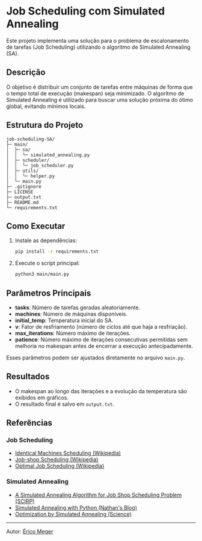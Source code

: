 # Job Scheduling com Simulated Annealing

Este projeto implementa uma solução para o problema de escalonamento de tarefas (Job Scheduling) utilizando o algoritmo de Simulated Annealing (SA).

## Descrição
O objetivo é distribuir um conjunto de tarefas entre máquinas de forma que o tempo total de execução (makespan) seja minimizado. O algoritmo de Simulated Annealing é utilizado para buscar uma solução próxima do ótimo global, evitando mínimos locais.

## Estrutura do Projeto
```
job-scheduling-SA/
├─ main/
│  ├─ sa/
│  │  └─ simulated_annealing.py
│  ├─ scheduler/
│  │  └─ job_scheduler.py
│  ├─ utils/
│  │  └─ helper.py
│  └─ main.py
├─ .gitignore
├─ LICENSE
├─ output.txt
├─ README.md
└─ requirements.txt
```

## Como Executar
1. Instale as dependências:
   ```bash
   pip install -r requirements.txt
   ```
2. Execute o script principal:
   ```bash
   python3 main/main.py
   ```

## Parâmetros Principais
- **tasks**: Número de tarefas geradas aleatoriamente.
- **machines**: Número de máquinas disponíveis.
- **initial_temp**: Temperatura inicial do SA.
- **v**: Fator de resfriamento (número de ciclos até que haja a resfriação).
- **max_iterations**: Número máximo de iterações.
- **patience**: Número máximo de iterações consecutivas permitidas sem melhoria no makespan antes de encerrar a execução antecipadamente.

Esses parâmetros podem ser ajustados diretamente no arquivo `main.py`.

## Resultados
- O makespan ao longo das iterações e a evolução da temperatura são exibidos em gráficos.
- O resultado final é salvo em `output.txt`.

## Referências

### Job Scheduling
- [Identical Machines Scheduling (Wikipedia)](https://en.wikipedia.org/wiki/Identical-machines_scheduling)
- [Job-shop Scheduling (Wikipedia)](https://en.wikipedia.org/wiki/Job-shop_scheduling)
- [Optimal Job Scheduling (Wikipedia)](https://en.wikipedia.org/wiki/Optimal_job_scheduling)

### Simulated Annealing
- [A Simulated Annealing Algorithm for Job Shop Scheduling Problem (SCIRP)](https://www.scirp.org/journal/paperinformation?paperid=78834)
- [Simulated Annealing with Python (Nathan's Blog)](https://nathan.fun/posts/2020-05-14/simulated-annealing-with-python/)
- [Optimization by Simulated Annealing (Science)](https://www.science.org/doi/10.1126/science.220.4598.671)

---

Autor: [Érico Meger](https://github.com/EricoMeger)
